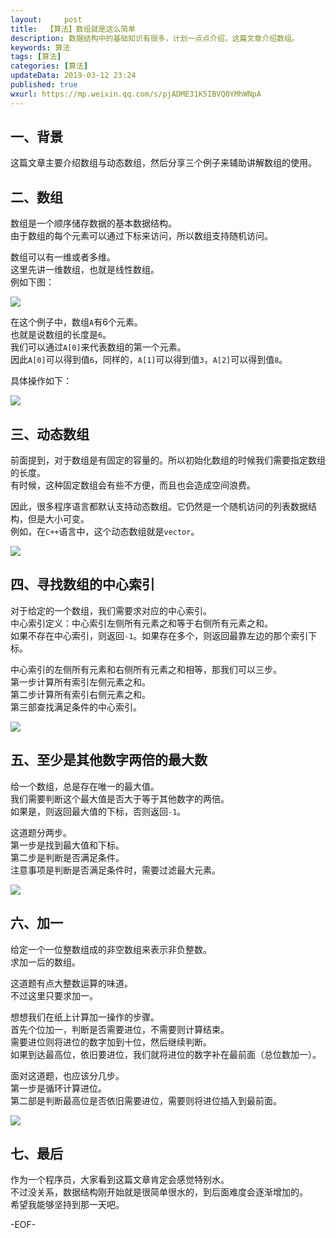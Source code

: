 ```yaml
---   
layout:     post  
title:  【算法】数组就是这么简单  
description: 数据结构中的基础知识有很多，计划一点点介绍，这篇文章介绍数组。  
keywords: 算法  
tags: [算法]    
categories: [算法]  
updateData: 2019-03-12 23:24   
published: true 
wxurl: https://mp.weixin.qq.com/s/pjADME31K5IBVQ0YMhWNpA  
---  
```



## 一、背景


这篇文章主要介绍数组与动态数组，然后分享三个例子来辅助讲解数组的使用。  


## 二、数组  


数组是一个顺序储存数据的基本数据结构。  
由于数组的每个元素可以通过下标来访问，所以数组支持随机访问。  


数组可以有一维或者多维。  
这里先讲一维数组，也就是线性数组。  
例如下图：  


![](/images/2019/03/array-so-simple-001.png)  


在这个例子中，数组`A`有6个元素。  
也就是说数组的长度是`6`。  
我们可以通过`A[0]`来代表数组的第一个元素。  
因此`A[0]`可以得到值`6`，同样的，`A[1]`可以得到值`3`，`A[2]`可以得到值`8`。  


具体操作如下：  


![](/images/2019/03/array-so-simple-002.png)  


## 三、动态数组  


前面提到，对于数组是有固定的容量的。所以初始化数组的时候我们需要指定数组的长度。  
有时候，这种固定数组会有些不方便，而且也会造成空间浪费。  


因此，很多程序语言都默认支持动态数组。它仍然是一个随机访问的列表数据结构，但是大小可变。  
例如，在`C++`语言中，这个动态数组就是`vector`。  


![](/images/2019/03/array-so-simple-003.png)  


## 四、寻找数组的中心索引  


对于给定的一个数组，我们需要求对应的中心索引。  
中心索引定义：中心索引左侧所有元素之和等于右侧所有元素之和。  
如果不存在中心索引，则返回`-1`。如果存在多个，则返回最靠左边的那个索引下标。  


中心索引的左侧所有元素和右侧所有元素之和相等，那我们可以三步。  
第一步计算所有索引左侧元素之和。  
第二步计算所有索引右侧元素之和。  
第三部查找满足条件的中心索引。  


![](/images/2019/03/array-so-simple-004.png)  


## 五、至少是其他数字两倍的最大数  


给一个数组，总是存在唯一的最大值。  
我们需要判断这个最大值是否大于等于其他数字的两倍。  
如果是，则返回最大值的下标，否则返回`-1`。  


这道题分两步。  
第一步是找到最大值和下标。  
第二步是判断是否满足条件。  
注意事项是判断是否满足条件时，需要过滤最大元素。  


![](/images/2019/03/array-so-simple-005.png)  


## 六、加一  


给定一个一位整数组成的非空数组来表示非负整数。  
求加一后的数组。  


这道题有点大整数运算的味道。  
不过这里只要求加一。  


想想我们在纸上计算加一操作的步骤。  
首先个位加一，判断是否需要进位，不需要则计算结束。  
需要进位则将进位的数字加到十位，然后继续判断。  
如果到达最高位，依旧要进位，我们就将进位的数字补在最前面（总位数加一）。  


面对这道题，也应该分几步。  
第一步是循环计算进位。  
第二部是判断最高位是否依旧需要进位，需要则将进位插入到最前面。  


![](/images/2019/03/array-so-simple-006.png)  


## 七、最后  


作为一个程序员，大家看到这篇文章肯定会感觉特别水。  
不过没关系，数据结构刚开始就是很简单很水的，到后面难度会逐渐增加的。  
希望我能够坚持到那一天吧。  


-EOF-  


  
